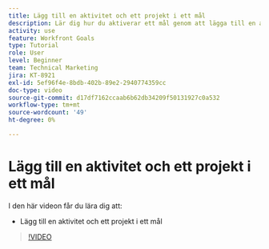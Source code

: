 ```yaml
---
title: Lägg till en aktivitet och ett projekt i ett mål
description: Lär dig hur du aktiverar ett mål genom att lägga till en aktivitet eller ett projekt i  [!DNL Workfront Goals].
activity: use
feature: Workfront Goals
type: Tutorial
role: User
level: Beginner
team: Technical Marketing
jira: KT-8921
exl-id: 5ef96f4e-8bdb-402b-89e2-2940774359cc
doc-type: video
source-git-commit: d17df7162ccaab6b62db34209f50131927c0a532
workflow-type: tm+mt
source-wordcount: '49'
ht-degree: 0%

---
```


# Lägg till en aktivitet och ett projekt i ett mål

I den här videon får du lära dig att:

* Lägg till en aktivitet och ett projekt i ett mål

>[!VIDEO](https://video.tv.adobe.com/v/335193/?quality=12&learn=on&enablevpops)
